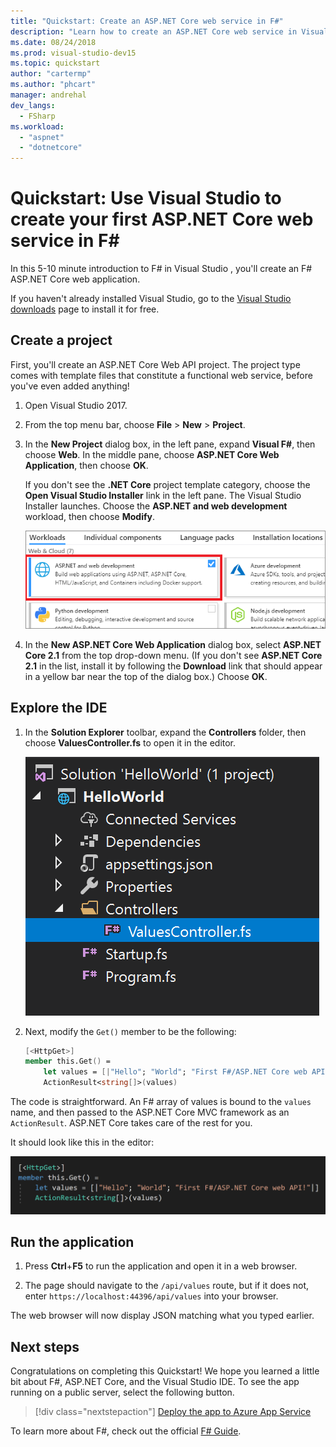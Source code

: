 ```yaml
---
title: "Quickstart: Create an ASP.NET Core web service in F#"
description: "Learn how to create an ASP.NET Core web service in Visual Studio with F#, step-by-step."
ms.date: 08/24/2018
ms.prod: visual-studio-dev15
ms.topic: quickstart
author: "cartermp"
ms.author: "phcart"
manager: andrehal
dev_langs:
  - FSharp
ms.workload:
  - "aspnet"
  - "dotnetcore"
---
```

# Quickstart: Use Visual Studio to create your first ASP.NET Core web service in F#

In this 5-10 minute introduction to F# in Visual Studio , you'll create an F# ASP.NET Core web application.

If you haven't already installed Visual Studio, go to the [Visual Studio downloads](https://visualstudio.microsoft.com/downloads/?utm_medium=microsoft&utm_source=docs.microsoft.com&utm_campaign=inline+link&utm_content=download+vs2017) page to install it for free.

## Create a project

First, you'll create an ASP.NET Core Web API project. The project type comes with template files that constitute a functional web service, before you've even added anything!

1. Open Visual Studio 2017.

2. From the top menu bar, choose **File** > **New** > **Project**.

3. In the **New Project** dialog box, in the left pane, expand **Visual F#**, then choose **Web**. In the middle pane, choose **ASP.NET Core Web Application**, then choose **OK**.

     If you don't see the **.NET Core** project template category, choose the **Open Visual Studio Installer** link in the left pane. The Visual Studio Installer launches. Choose the **ASP.NET and web development** workload, then choose **Modify**.

     ![ASP.NET workload in VS Installer](../ide/media/quickstart-aspnet-workload.png)

4. In the **New ASP.NET Core Web Application** dialog box, select **ASP.NET Core 2.1** from the top drop-down menu. (If you don't see **ASP.NET Core 2.1** in the list, install it by following the **Download** link that should appear in a yellow bar near the top of the dialog box.) Choose **OK**.

## Explore the IDE

1. In the **Solution Explorer** toolbar, expand the **Controllers** folder, then choose **ValuesController.fs** to open it in the editor.

   ![Solution Explorer with Controllers folder expanded in F# Web API project](../ide/media/hello-world-fs-sln-explorer.png)

2. Next, modify the `Get()` member to be the following:

   ```fsharp
   [<HttpGet>]
   member this.Get() =
       let values = [|"Hello"; "World"; "First F#/ASP.NET Core web API!"|]
       ActionResult<string[]>(values)
   ```

The code is straightforward. An F# array of values is bound to the `values` name, and then passed to the ASP.NET Core MVC framework as an `ActionResult`. ASP.NET Core takes care of the rest for you.

It should look like this in the editor:

![Modified Get member](../ide/media/hello-world-fs-get-member.png)

## Run the application

1. Press **Ctrl**+**F5** to run the application and open it in a web browser.

2. The page should navigate to the `/api/values` route, but if it does not, enter `https://localhost:44396/api/values` into your browser.

The web browser will now display JSON matching what you typed earlier.

## Next steps

Congratulations on completing this Quickstart! We hope you learned a little bit about F#, ASP.NET Core, and the Visual Studio IDE. To see the app running on a public server, select the following button.

> [!div class="nextstepaction"]
> [Deploy the app to Azure App Service](../deployment/quickstart-deploy-to-azure.md)

To learn more about F#, check out the official [F# Guide](/dotnet/fsharp/index).